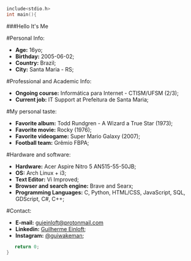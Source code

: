 ```c
include<stdio.h>
int main(){
```
###Hello It's Me

#Personal Info:
- <b>Age:</b> 16yo;
- <b>Birthday:</b> 2005-06-02;
- <b>Country:</b> Brazil;
- <b>City:</b> Santa Maria - RS;

#Professional and Academic Info:
- <b>Ongoing course:</b> Informática para Internet - CTISM/UFSM (2/3);
- <b>Current job:</b> IT Support at Prefeitura de Santa Maria;

#My personal taste:
- <b>Favorite album:</b> Todd Rundgren - A Wizard a True Star (1973);
- <b>Favorite movie:</b> Rocky (1976);
- <b>Favorite videogame:</b> Super Mario Galaxy (2007);
- <b>Football team:</b> Grêmio FBPA;

#Hardware and software:
- <b>Hardware:</b> Acer Aspire Nitro 5 AN515-55-50JB;
- <b>OS:</b> Arch Linux + i3;
- <b>Text Editor:</b> Vi Improved;
- <b>Browser and search engine:</b> Brave and Searx;
- <b>Programming Languages:</b> C, Python, HTML/CSS, JavaScript, SQL, GDScript, C#, C++;

#Contact:
- <b>E-mail:</b> guieinloft@protonmail.com
- <b>Linkedin:</b> [Guilherme Einloft](https://www.linkedin.com/in/guilherme-einloft-586615215);
- <b>Instagram:</b> [@guiwakeman](instagram.com/guiwakeman);

```c
   return 0;
}
```